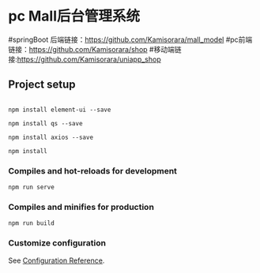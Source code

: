 # pc Mall后台管理系统

#springBoot 后端链接：https://github.com/Kamisorara/mall_model
#pc前端链接：https://github.com/Kamisorara/shop 
#移动端链接:https://github.com/Kamisorara/uniapp_shop

## Project setup
```

npm install element-ui --save

npm install qs --save

npm install axios --save

npm install

```
### Compiles and hot-reloads for development
```
npm run serve
```
### Compiles and minifies for production
```
npm run build
```
### Customize configuration
See [Configuration Reference](https://cli.vuejs.org/config/).
